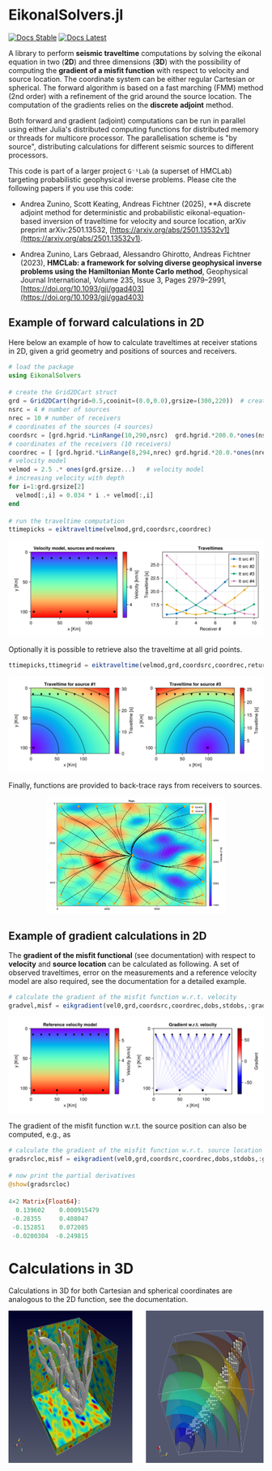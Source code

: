 # EikonalSolvers.jl

[![Docs Stable](https://img.shields.io/badge/docs-stable-blue.svg)](https://ginvlab.github.io/EikonalSolvers.jl/stable)
[![Docs Latest](https://img.shields.io/badge/docs-latest-blue.svg)](https://ginvlab.github.io/EikonalSolvers.jl/dev)

A library to perform __seismic traveltime__ computations by solving the eikonal equation in two (__2D__) and three dimensions (__3D__) with the possibility of computing the __gradient of a misfit function__ with respect to velocity and source location. The coordinate system can be either regular Cartesian or spherical.
The forward algorithm is based on a fast marching (FMM) method (2nd order) with a refinement of the grid around the source location. The computation of the gradients relies on the __discrete adjoint__ method. 

Both forward and gradient (adjoint) computations can be run in parallel using either Julia's distributed computing functions for distributed memory or threads for multicore processor. The  parallelisation scheme is "by source", distributing calculations for different seismic sources to different processors.


This code is part of a larger project `G⁻¹Lab` (a superset of HMCLab) targeting probabilistic geophysical inverse problems. Please cite the following papers if you use this code:

* Andrea Zunino, Scott Keating, Andreas Fichtner (2025), **A discrete adjoint method for deterministic and probabilistic eikonal-equation-based inversion of traveltime for velocity and source location, arXiv preprint arXiv:2501.13532, [https://arxiv.org/abs/2501.13532v1](https://arxiv.org/abs/2501.13532v1).

* Andrea Zunino, Lars Gebraad, Alessandro Ghirotto, Andreas Fichtner (2023), **HMCLab: a framework for solving diverse geophysical inverse problems using the Hamiltonian Monte Carlo method**, Geophysical Journal International, Volume 235, Issue 3, Pages 2979–2991, [https://doi.org/10.1093/gji/ggad403](https://doi.org/10.1093/gji/ggad403)


## Example of forward calculations in 2D

Here below an example of how to calculate traveltimes at receiver stations in 2D, given a grid geometry and positions of sources and receivers.
```julia
# load the package
using EikonalSolvers

# create the Grid2DCart struct
grd = Grid2DCart(hgrid=0.5,cooinit=(0.0,0.0),grsize=(300,220))  # create the Grid2D struct
nsrc = 4 # number of sources
nrec = 10 # number of receivers
# coordinates of the sources (4 sources)
coordsrc = [grd.hgrid.*LinRange(10,290,nsrc)  grd.hgrid.*200.0.*ones(nsrc)] # coordinates of the sources (4 sources)
# coordinates of the receivers (10 receivers)
coordrec = [ [grd.hgrid.*LinRange(8,294,nrec) grd.hgrid.*20.0.*ones(nrec)] for i=1:nsrc] # coordinates of the receivers (10 receivers)
# velocity model
velmod = 2.5 .* ones(grd.grsize...)   # velocity model
# increasing velocity with depth
for i=1:grd.grsize[2] 
  velmod[:,i] = 0.034 * i .+ velmod[:,i] 
end

# run the traveltime computation
ttimepicks = eiktraveltime(velmod,grd,coordsrc,coordrec)
```

![velmodttpicks](docs/src/images/velmod-ttpicks.png)

Optionally it is possible to retrieve also the traveltime at all grid points.
```julia
ttimepicks,ttimegrid = eiktraveltime(velmod,grd,coordsrc,coordrec,returntt=true)
```
![ttarrays](docs/src/images/ttime-arrays.png)

Finally, functions are provided to back-trace rays from receivers to sources.

<p align="center"><img src="docs/src/images/rays2.png" width="70%" /></p>


## Example of gradient calculations in 2D

The **gradient of the misfit functional** (see documentation) with respect to **velocity** and **source location** can be calculated as following. A set of observed traveltimes, error on the measurements and a reference velocity model are also required, see the documentation for a detailed example.
```julia
# calculate the gradient of the misfit function w.r.t. velocity
gradvel,misf = eikgradient(vel0,grd,coordsrc,coordrec,dobs,stdobs,:gradvel)
```
![ttarrays](docs/src/images/grad-vel.png)

The gradient of the misfit function w.r.t. the source position can also be computed, e.g., as
```julia
# calculate the gradient of the misfit function w.r.t. source location
gradsrcloc,misf = eikgradient(vel0,grd,coordsrc,coordrec,dobs,stdobs,:gradsrcloc)

# now print the partial derivatives
@show(gradsrcloc)

4×2 Matrix{Float64}:
  0.139602    0.000915479
 -0.28355     0.408047
 -0.152851    0.072085
 -0.0200304  -0.249815
 ```

# Calculations in 3D 

Calculations in 3D for both Cartesian and spherical coordinates are analogous to the 2D function, see the documentation.

<img src="docs/src/images/examplegrad3Dcarsph.png" alt="Example gradient 3D" height="300"/>



